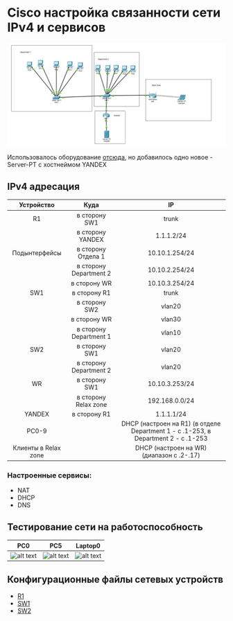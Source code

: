 # Cisco настройка связанности сети IPv4 и сервисов
![alt text](https://github.com/Alexey3124/Work/blob/main/%D0%9B%D0%B0%D0%B1%D0%BE%D1%80%D0%B0%D1%82%D0%BE%D1%80%D0%BA%D0%B0%203/%D0%A2%D0%BE%D0%BF%D0%BE%D0%BB%D0%BE%D0%B3%D0%B8%D1%8F.png)

Использовалось оборудование [отсюда](https://github.com/Alexey3124/Work/blob/main/%D0%9B%D0%B0%D0%B1%D0%BE%D1%80%D0%B0%D1%82%D0%BE%D1%80%D0%BA%D0%B0%201/%D0%9E%D0%BF%D0%B8%D1%81%D0%B0%D0%BD%D0%B8%D0%B5%20%D1%81%D0%B5%D1%82%D0%B8.md), но добавилось одно новое - Server-PT с хостнеймом YANDEX


## IPv4 адресация
| Устройство | Куда | IP |
|:---------------:|:---------------:|:---------------:|
| R1 | в сторону SW1 | trunk |
|   | в сторону YANDEX | 1.1.1.2/24 |
| Подынтерфейсы | в сторону Отдела 1 | 10.10.1.254/24 |
|   | в сторону Department 2 | 10.10.2.254/24 |
|   | в сторону WR | 10.10.3.254/24 |
| SW1 | в сторону R1 | trunk |
|   | в сторону SW2 | vlan20 |
|   | в сторону WR | vlan30 |
|   | в сторону Department 1 | vlan10 |
| SW2 | в сторону SW1 | vlan20 |
|   | в сторону Department 2 | vlan20 |
| WR | в сторону SW1 | 10.10.3.253/24 |
|   | в сторону Relax zone | 192.168.0.0/24 |
| YANDEX | в сторону R1 | 1.1.1.1/24 |
| PC0-9 |   | DHCP (настроен на R1) (в отделе Department 1 - с .1-253, в Department 2  - с .1-253 |
| Клиенты в Relax zone |   | DHCP (настроен на WR) (диапазон с .2-.17) |

### Настроенные сервисы:
+ NAT
+ DHCP
+ DNS

## Тестирование сети на работоспособность
| PC0 | PC5 | Laptop0 |
|:---------------:|:---------------:|:---------------:|
| ![alt text]() | ![alt text]() | ![alt text]() |

## Конфигурационные файлы сетевых устройств
+ [R1](https://github.com/Alexey3124/Work/blob/main/%D0%9B%D0%B0%D0%B1%D0%BE%D1%80%D0%B0%D1%82%D0%BE%D1%80%D0%BA%D0%B0%203/R1)
+ [SW1](https://github.com/Alexey3124/Work/blob/main/%D0%9B%D0%B0%D0%B1%D0%BE%D1%80%D0%B0%D1%82%D0%BE%D1%80%D0%BA%D0%B0%203/SW1)
+ [SW2](https://github.com/Alexey3124/Work/blob/main/%D0%9B%D0%B0%D0%B1%D0%BE%D1%80%D0%B0%D1%82%D0%BE%D1%80%D0%BA%D0%B0%203/SW2)
